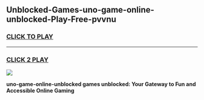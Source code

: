 
## Unblocked-Games-uno-game-online-unblocked-Play-Free-pvvnu
<h3>
<a href="https://premium76.site?title=uno-game-online-unblocked&ref=18A1">CLICK TO PLAY</a></h3>
<hr>

<h3>
<a href="https://premium76.site?title=uno-game-online-unblocked&ref=18A1">CLICK 2 PLAY</a>
  
</h3>

<a href="https://premium76.site?title=uno-game-online-unblocked&ref=18A1"><img src="https://clearcache.store/games.png"></a>


**uno-game-online-unblocked games unblocked: Your Gateway to Fun and Accessible Online Gaming**
